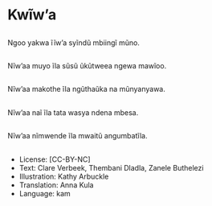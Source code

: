 # Kwĩw’a

##
Ngoo yakwa ĩĩw’a
syĩndũ mbiingĩ mũno.

##
Nĩw’aa muyo ĩla sũsũ
ũkũtweea ngewa
mawĩoo.

##
Nĩw’aa makothe ĩla
ngũthaũka na
mũnyanyawa.

##
Nĩw’aa naĩ ĩla tata
wasya ndena mbesa.

##
Nĩw’aa nĩmwende ĩla
mwaitũ angumbatĩla.

##
* License: [CC-BY-NC]
* Text: Clare Verbeek, Thembani Dladla, Zanele Buthelezi
* Illustration: Kathy Arbuckle
* Translation: Anna Kula
* Language: kam
